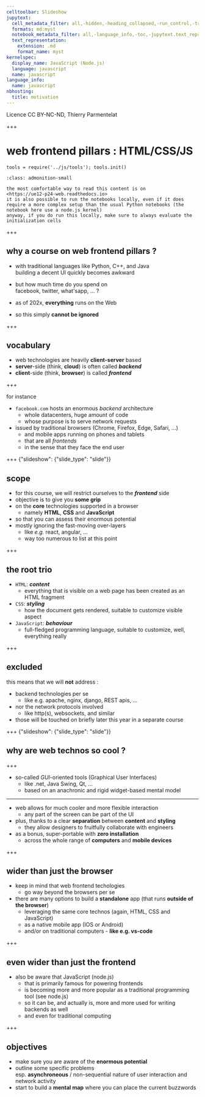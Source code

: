 ```yaml
---
celltoolbar: Slideshow
jupytext:
  cell_metadata_filter: all,-hidden,-heading_collapsed,-run_control,-trusted
  formats: md:myst
  notebook_metadata_filter: all,-language_info,-toc,-jupytext.text_representation.jupytext_version,-jupytext.text_representation.format_version
  text_representation:
    extension: .md
    format_name: myst
kernelspec:
  display_name: JavaScript (Node.js)
  language: javascript
  name: javascript
language_info:
  name: javascript
nbhosting:
  title: motivation
---
```


Licence CC BY-NC-ND, Thierry Parmentelat

+++

# web frontend pillars : HTML/CSS/JS

```{code-cell}
tools = require('../js/tools'); tools.init()
```

```{admonition} running locally ?
:class: admonition-small

the most comfortable way to read this content is on 
<https://ue12-p24-web.readthedocs.io>  
it is also possible to run the notebooks locally, even if it does require a more complex setup than the usual Python notebooks (the notebook here use a node.js kernel)  
anyway, if you do run this locally, make sure to always evaluate the initialization cells
```

+++

## why a course on web frontend pillars&nbsp;?

* with traditional languages like Python, C++, and Java  
  building a decent UI quickly becomes awkward

* but how much time do you spend on  
  facebook, twitter, what'sapp, … ?

* as of 202x, **everything** runs on the Web
* so this simply **cannot be ignored**

+++

## vocabulary

* web technologies are heavily **client-server** based
* **server**-side (think, **cloud**) is often called ***backend***  
* **client**-side (think, **browser**) is called ***frontend***

+++

for instance

* `facebook.com` hosts an enormous *backend* architecture
  * whole datacenters, huge amount of code
  * whose purpose is to serve network requests
* issued by traditional browsers (Chrome, Firefox, Edge, Safari, …)
  * and mobile apps running on phones and tablets
  * that are all *frontends*
  * in the sense that they face the end user

+++ {"slideshow": {"slide_type": "slide"}}

## scope

* for this course, we will restrict ourselves to the ***frontend*** side
* objective is to give you **some grip**
* on the **core** technologies supported in a browser  
  * namely **HTML**, **CSS** and **JavaScript**
* so that you can assess their enormous potential
* mostly ignoring the fast-moving over-layers  
  * like *e.g.* react, angular, ...  
  * way too numerous to list at this point

+++

## the root trio

* `HTML`: ***content***
  * everything that is visible on a web page has been created as an HTML fragment
* `CSS`: ***styling***
  * how the document gets rendered, suitable to customize visible aspect
* `JavaScript`: ***behaviour***
  * full-fledged programming language, suitable to customize, well, everything really

+++

## excluded

this means that we will **not** address :

* backend technologies per se
  * like e.g. apache, nginx, django, REST apis, …
* nor the network protocols involved  
  * like http(s), websockets, and similar
* those will be touched on briefly later this year in a separate course

+++ {"slideshow": {"slide_type": "slide"}}

## why are web technos so cool ?

+++

* so-called *GUI*-oriented tools (Graphical User Interfaces)
  * like .net, Java Swing, Qt, …
  * based on an anachronic and rigid widget-based mental model

***

* web allows for much cooler and more flexible interaction
  * any part of the screen can be part of the UI
* plus, thanks to a clear **separation** between **content** and **styling**
  * they allow designers to fruitfully collaborate with engineers
* as a bonus, super-portable with **zero installation**
  * across the whole range of **computers** and **mobile devices**

+++

## wider than just the browser

* keep in mind that web frontend techologies
  * go way beyond the browsers per se
* there are many options to build a **standalone** app (that runs **outside of the browser**)  
  * leveraging the same core technos (again, HTML, CSS and JavaScript)
  * as a native mobile app (IOS or Android)
  * and/or on traditional computers - **like e.g. vs-code**

+++

## even wider than just the frontend

* also be aware that JavaScript (node.js)
  * that is primarily famous for powering frontends
  * is becoming more and more popular  as a traditional programming tool (see node.js)
  * so it can be, and actually is, more and more used for writing backends as well
  * and even for traditional computing

+++

## objectives

* make sure you are aware of the **enormous potential**
* outline some specific problems  
  esp. **asynchroneous** / non-sequential nature of user interaction and network activity
* start to build a **mental map** where you can place the current buzzwords
